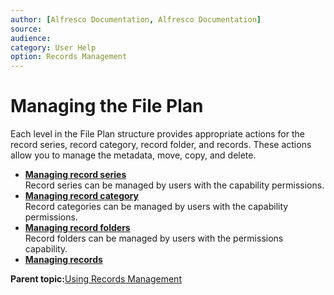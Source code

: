 ```yaml
---
author: [Alfresco Documentation, Alfresco Documentation]
source: 
audience: 
category: User Help
option: Records Management
---
```


# Managing the File Plan

Each level in the File Plan structure provides appropriate actions for the record series, record category, record folder, and records. These actions allow you to manage the metadata, move, copy, and delete.

-   **[Managing record series](../tasks/rm-recordseries-manage.md)**  
Record series can be managed by users with the capability permissions.
-   **[Managing record category](../tasks/rm-recordcategory-manage.md)**  
Record categories can be managed by users with the capability permissions.
-   **[Managing record folders](../tasks/rm-recordfolder-manage.md)**  
Record folders can be managed by users with the permissions capability.
-   **[Managing records](../tasks/rm-records-manage.md)**  


**Parent topic:**[Using Records Management](../concepts/rm-intro.md)

